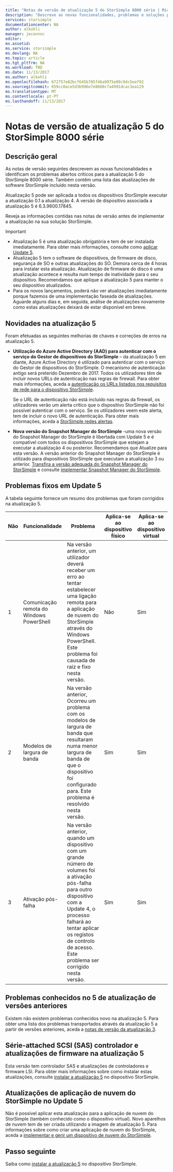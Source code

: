 ```yaml
---
title: "Notas de versão de atualização 5 do StorSimple 8000 série | Microsoft Docs"
description: "Descreve as novas funcionalidades, problemas e soluções para atualização 5 do StorSimple 8000 série."
services: storsimple
documentationcenter: NA
author: alkohli
manager: jeconnoc
editor: 
ms.assetid: 
ms.service: storsimple
ms.devlang: NA
ms.topic: article
ms.tgt_pltfrm: NA
ms.workload: TBD
ms.date: 11/13/2017
ms.author: alkohli
ms.openlocfilehash: 672757e82bcf645b705f46a9975e09c9dc5eef92
ms.sourcegitcommit: 659cc0ace5d3b996e7e8608cfa4991dcac3ea129
ms.translationtype: MT
ms.contentlocale: pt-PT
ms.lasthandoff: 11/13/2017
---
```

# <a name="storsimple-8000-series-update-5-release-notes"></a>Notas de versão de atualização 5 do StorSimple 8000 série

## <a name="overview"></a>Descrição geral

As notas de versão seguintes descrevem as novas funcionalidades e identificam os problemas abertos críticos para a atualização 5 do StorSimple 8000 série. Também contêm uma lista das atualizações de software StorSimple incluído nesta versão.

Atualização 5 pode ser aplicada a todos os dispositivos StorSimple executar a atualização 0.1 a atualização 4. A versão de dispositivo associada a atualização 5 é 6.3.9600.17845.

Reveja as informações contidas nas notas de versão antes de implementar a atualização na sua solução StorSimple.

> [!IMPORTANT]
> * Atualização 5 é uma atualização obrigatória e tem de ser instalada imediatamente. Para obter mais informações, consulte como [aplicar Update 5](storsimple-8000-install-update-5.md).
> * Atualização 5 tem o software de dispositivos, de firmware de disco, segurança de SO e outras atualizações do SO. Demora cerca de 4 horas para instalar esta atualização. Atualização de firmware do disco é uma atualização acontece e resulta num tempo de inatividade para o seu dispositivo. Recomendamos que aplique a atualização 5 para manter o seu dispositivo atualizados.
> * Para os novos lançamentos, poderá não ver atualizações imediatamente porque fazemos de uma implementação faseada de atualizações. Aguarde alguns dias e, em seguida, análise de atualizações novamente como estas atualizações deixará de estar disponível em breve.

## <a name="whats-new-in-update-5"></a>Novidades na atualização 5

Foram efetuadas as seguintes melhorias de chaves e correções de erros na atualização 5.

* **Utilização do Azure Active Directory (AAD) para autenticar com o serviço do Gestor de dispositivos do StorSimple** – da atualização 5 em diante, Azure Active Directory é utilizado para autenticar com o serviço do Gestor de dispositivos do StorSimple. O mecanismo de autenticação antigo será preterido Dezembro de 2017. Todos os utilizadores têm de incluir novos URLs de autenticação nas regras de firewall. Para obter mais informações, aceda a [autenticação os URLs listados nos requisitos de rede para o dispositivo StorSimple](storsimple-8000-system-requirements.md#url-patterns-for-azure-portal).

    Se o URL de autenticação não está incluído nas regras da firewall, os utilizadores verão um alerta crítico que o dispositivo StorSimple não foi possível autenticar com o serviço. Se os utilizadores veem este alerta, tem de incluir o novo URL de autenticação. Para obter mais informações, aceda a [StorSimple redes alertas](storsimple-8000-manage-alerts.md#networking-alerts).

* **Nova versão do Snapshot Manager do StorSimple** -uma nova versão do Snapshot Manager do StorSimple é libertada com Update 5 e é compatível com todos os dispositivos StorSimple que estejam a executar a atualização 4 ou posterior. Recomendamos que Atualize para esta versão. A versão anterior do Snapshot Manager do StorSimple é utilizado para dispositivos StorSimple que executam a atualização 3 ou anterior. [Transfira a versão adequada do Snapshot Manager do StorSimple](https://www.microsoft.com/en-us/download/details.aspx?id=44220) e consulte [implementar Snapshot Manager do StorSimple](storsimple-snapshot-manager-deployment.md).


## <a name="issues-fixed-in-update-5"></a>Problemas fixos em Update 5

A tabela seguinte fornece um resumo dos problemas que foram corrigidos na atualização 5.

| Não | Funcionalidade | Problema | Aplica-se ao dispositivo físico | Aplica-se ao dispositivo virtual |
| --- | --- | --- | --- | --- |
| 1 |Comunicação remota do Windows PowerShell |Na versão anterior, um utilizador deverá receber um erro ao tentar estabelecer uma ligação remota para a aplicação de nuvem do StorSimple através do Windows PowerShell. Este problema foi causada de raiz e fixo nesta versão. |Não |Sim |
| 2 |Modelos de largura de banda |Na versão anterior, Ocorreu um problema com os modelos de largura de banda que resultaram numa menor largura de banda de que o dispositivo foi configurado para. Este problema é resolvido nesta versão. |Sim |Sim |
| 3 |Ativação pós-falha |Na versão anterior, quando um dispositivo com um grande número de volumes foi a ativação pós-falha para outro dispositivo com a Update 4, o processo falhará ao tentar aplicar os registos de controlo de acesso. Este problema ser corrigido nesta versão. |Sim |Sim |



## <a name="known-issues-in-update-5-from-previous-releases"></a>Problemas conhecidos no 5 de atualização de versões anteriores

Existem não existem problemas conhecidos novo na atualização 5. Para obter uma lista dos problemas transportados através da atualização 5 a partir de versões anteriores, aceda a [notas de versão da atualização 3](storsimple-update3-release-notes.md#known-issues-in-update-3).

## <a name="serial-attached-scsi-sas-controller-and-firmware-updates-in-update-5"></a>Série-attached SCSI (SAS) controlador e atualizações de firmware na atualização 5

Esta versão tem controlador SAS e atualizações de controladores e firmware LSI. Para obter mais informações sobre como instalar estas atualizações, consulte [instalar a atualização 5](storsimple-8000-install-update-5.md) no dispositivo StorSimple.

## <a name="storsimple-cloud-appliance-updates-in-update-5"></a>Atualizações de aplicação de nuvem do StorSimple no Update 5

Não é possível aplicar esta atualização para a aplicação de nuvem do StorSimple (também conhecido como o dispositivo virtual). Novo aparelhos de nuvem tem de ser criada utilizando a imagem de atualização 5. Para informações sobre como criar uma aplicação de nuvem do StorSimple, aceda a [implementar e gerir um dispositivo de nuvem do StorSimple](storsimple-8000-cloud-appliance-u2.md).

## <a name="next-step"></a>Passo seguinte

Saiba como [instalar a atualização 5](storsimple-8000-install-update-5.md) no dispositivo StorSimple.

